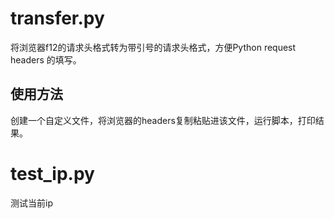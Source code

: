 # transfer.py
将浏览器f12的请求头格式转为带引号的请求头格式，方便Python request headers 的填写。

## 使用方法
创建一个自定义文件，将浏览器的headers复制粘贴进该文件，运行脚本，打印结果。


# test_ip.py
测试当前ip


